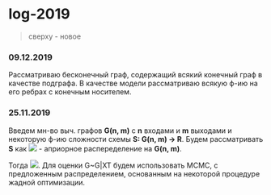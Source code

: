# log-2019

> сверху - новое

### 09.12.2019

Рассматриваю бесконечный граф, содержащий всякий конечный граф в качестве подграфа. В качестве модели рассматриваю всякую ф-ию на его ребрах с конечным носителем.

### 25.11.2019

Введем мн-во выч. графов __G(n, m)__ с __n__ входами и __m__ выходами и некоторую ф-ию сложности схемы __S: G(n, m) -> R__.
Будем рассматривать __S__ как <img src="https://render.githubusercontent.com/render/math?math=-\alpha\log p(G)"> - априорное распеределение на __G(n, m)__.

Тогда <img src="https://render.githubusercontent.com/render/math?math=p(t|xTX) = E_{G~G|XT}p(t|xG)">.
Для оценки G~G|XT будем использовать MCMC, с предложенным распределением, основанным на некоторой процедуре жадной оптимизации.
